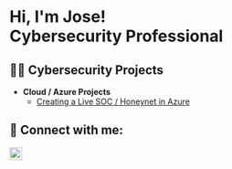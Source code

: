 <h1>Hi, I'm Jose! <br/><a , <>Cybersecurity Professional</a>
<h2>👨‍💻 Cybersecurity Projects </h2>

- <b>Cloud / Azure Projects</b>
  - [Creating a Live SOC / Honeynet in Azure](https://github.com/jsr-21/Honey-Net-Project)



<h2> 🤳 Connect with me:</h2>


[<img align="left" alt="JoshMadakor | LinkedIn" width="22px" src="https://cdn.jsdelivr.net/npm/simple-icons@v3/icons/linkedin.svg" />][linkedin]

[linkedin]: https://linkedin.com/in/josesrincon
